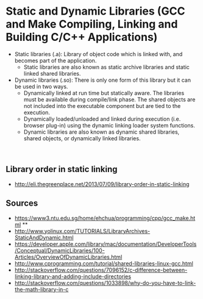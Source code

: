 Static and Dynamic Libraries (GCC and Make Compiling, Linking and Building C/C++ Applications)
============================

- Static libraries (.a): Library of object code which is linked with, and becomes part of the application.
    - Static libraries are also known as static archive libraries and static linked shared libraries.
- Dynamic libraries (.so): There is only one form of this library but it can be used in two ways.
    - Dynamically linked at run time but statically aware. The libraries must be available during compile/link phase. The shared objects are not included into the executable component but are tied to the execution.
    - Dynamically loaded/unloaded and linked during execution (i.e. browser plug-in) using the dynamic linking loader system functions.
    - Dynamic libraries are also known as dynamic shared libraries, shared objects, or dynamically linked libraries.

<br>

Library order in static linking
-------------------------------
- http://eli.thegreenplace.net/2013/07/09/library-order-in-static-linking

Sources
-------
- https://www3.ntu.edu.sg/home/ehchua/programming/cpp/gcc_make.html **
- http://www.yolinux.com/TUTORIALS/LibraryArchives-StaticAndDynamic.html
- https://developer.apple.com/library/mac/documentation/DeveloperTools/Conceptual/DynamicLibraries/100-Articles/OverviewOfDynamicLibraries.html
- http://www.cprogramming.com/tutorial/shared-libraries-linux-gcc.html
- http://stackoverflow.com/questions/7096152/c-difference-between-linking-library-and-adding-include-directories
- http://stackoverflow.com/questions/1033898/why-do-you-have-to-link-the-math-library-in-c
